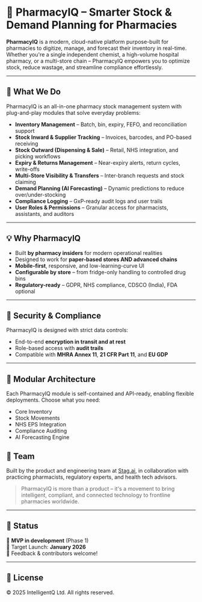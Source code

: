 # 🧠 PharmacyIQ – Smarter Stock & Demand Planning for Pharmacies

**PharmacyIQ** is a modern, cloud-native platform purpose-built for pharmacies to digitize, manage, and forecast their inventory in real-time. Whether you're a single independent chemist, a high-volume hospital pharmacy, or a multi-store chain – PharmacyIQ empowers you to optimize stock, reduce wastage, and streamline compliance effortlessly.

---

## 🚀 What We Do
PharmacyIQ is an all-in-one pharmacy stock management system with plug-and-play modules that solve everyday problems:

- **Inventory Management** – Batch, bin, expiry, FEFO, and reconciliation support
- **Stock Inward & Supplier Tracking** – Invoices, barcodes, and PO-based receiving
- **Stock Outward (Dispensing & Sale)** – Retail, NHS integration, and picking workflows
- **Expiry & Returns Management** – Near-expiry alerts, return cycles, write-offs
- **Multi-Store Visibility & Transfers** – Inter-branch requests and stock claiming
- **Demand Planning (AI Forecasting)** – Dynamic predictions to reduce over/under-stocking
- **Compliance Logging** – GxP-ready audit logs and user trails
- **User Roles & Permissions** – Granular access for pharmacists, assistants, and auditors

---

## 💡 Why PharmacyIQ
- Built **by pharmacy insiders** for modern operational realities
- Designed to work for **paper-based stores AND advanced chains**
- **Mobile-first**, responsive, and low-learning-curve UI
- **Configurable by store** – from fridge-only handling to controlled drug bins
- **Regulatory-ready** – GDPR, NHS compliance, CDSCO (India), FDA optional

---

## 🔐 Security & Compliance
PharmacyIQ is designed with strict data controls:
- End-to-end **encryption in transit and at rest**
- Role-based access with **audit trails**
- Compatible with **MHRA Annex 11**, **21 CFR Part 11**, and **EU GDP**

---

## 🧱 Modular Architecture
Each PharmacyIQ module is self-contained and API-ready, enabling flexible deployments. Choose what you need:
- Core Inventory
- Stock Movements
- NHS EPS Integration
- Compliance Auditing
- AI Forecasting Engine


## 👥 Team
Built by the product and engineering team at [Stag.ai](https://stag-ai.com), in collaboration with practicing pharmacists, regulatory experts, and health tech advisors.

> PharmacyIQ is more than a product – it's a movement to bring intelligent, compliant, and connected technology to frontline pharmacies worldwide.

---

## 📌 Status
🧪 **MVP in development** (Phase 1)  
📅 Target Launch: **January 2026**  
💬 Feedback & contributors welcome!

---

## 📄 License
© 2025 IntelligentQ Ltd. All rights reserved. 